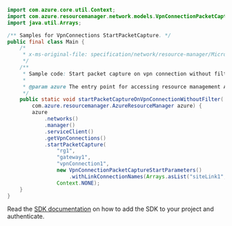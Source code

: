 ```java
import com.azure.core.util.Context;
import com.azure.resourcemanager.network.models.VpnConnectionPacketCaptureStartParameters;
import java.util.Arrays;

/** Samples for VpnConnections StartPacketCapture. */
public final class Main {
    /*
     * x-ms-original-file: specification/network/resource-manager/Microsoft.Network/stable/2021-05-01/examples/VpnConnectionStartPacketCapture.json
     */
    /**
     * Sample code: Start packet capture on vpn connection without filter.
     *
     * @param azure The entry point for accessing resource management APIs in Azure.
     */
    public static void startPacketCaptureOnVpnConnectionWithoutFilter(
        com.azure.resourcemanager.AzureResourceManager azure) {
        azure
            .networks()
            .manager()
            .serviceClient()
            .getVpnConnections()
            .startPacketCapture(
                "rg1",
                "gateway1",
                "vpnConnection1",
                new VpnConnectionPacketCaptureStartParameters()
                    .withLinkConnectionNames(Arrays.asList("siteLink1", "siteLink2")),
                Context.NONE);
    }
}
```

Read the [SDK documentation](https://github.com/Azure/azure-sdk-for-java/blob/azure-resourcemanager_2.15.0/sdk/resourcemanager/azure-resourcemanager/README.md) on how to add the SDK to your project and authenticate.
